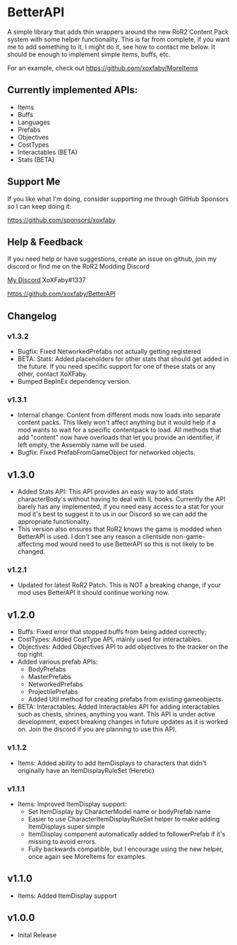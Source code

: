 # BetterAPI

A simple library that adds thin wrappers around the new RoR2 Content Pack system with some helper functionality.
This is far from complete, if you want me to add something to it, I might do it, see how to contact me below.
It should be enough to implement simple items, buffs, etc. 

For an example, check out https://github.com/xoxfaby/MoreItems


## Currently implemented APIs:
 - Items
 - Buffs
 - Languages
 - Prefabs
 - Objectives
 - CostTypes
 - Interactables (BETA)
 - Stats (BETA)

## Support Me

If you like what I'm doing, consider supporting me through GitHub Sponsors so I can keep doing it:

https://github.com/sponsors/xoxfaby

## Help & Feedback

If you need help or have suggestions, create an issue on github, join my discord or find me on the RoR2 Modding Discord 

[My Discord](https://discord.gg/Zy2HSB4) XoXFaby#1337

https://github.com/xoxfaby/BetterAPI

## Changelog

### v1.3.2
 - Bugfix: Fixed NetworkedPrefabs not actually getting registered
 - BETA: Stats: Added placeholders for other stats that should get added in the future. If you need specific support for one of these stats or any other, contact XoXFaby.
 - Bumped BepInEx dependency version.

### v1.3.1
 - Internal change: Content from different mods now loads into separate content packs. This likely won't affect anything but it would help if a mod wants to wait for a specific contentpack to load. 
   All methods that add "content" now have overloads that let you provide an identifier, if left empty, the Assembly name will be used. 
 - Bugfix: Fixed PrefabFromGameObject for networked objects.

## v1.3.0
 - Added Stats API:
   This API provides an easy way to add stats characterBody's without having to deal with IL hooks. 
   Currently the API barely has any implemented, if you need easy access to a stat for your mod it's best to suggest it to us in our Discord so we can add the appropriate functionality.
 - This version also ensures that RoR2 knows the game is modded when BetterAPI is used. I don't see any reason a clientside non-game-affecting mod would need to use BetterAPI so this is not likely to be changed. 

### v1.2.1
 - Updated for latest RoR2 Patch. 
   This is NOT a breaking change, if your mod uses BetterAPI it should continue working now. 

## v1.2.0
 - Buffs: Fixed error that stopped buffs from being added correctly;
 - CostTypes: Added CostType API, mainly used for interactables.
 - Objectives: Added Objectives API to add objectives to the tracker on the top right.
 - Added various prefab APIs:
   - BodyPrefabs
   - MasterPrefabs
   - NetworkedPrefabs
   - ProjectilePrefabs
   - Added Util method for creating prefabs from existing gameobjects.
 - BETA: Interactables: Added Interactables API for adding interactables such as chests, shrines, anything you want. 
   This API is under active development, expect breaking changes in future updates as it is worked on. 
   Join the discord if you are planning to use this API.

### v1.1.2
 - Items: Added ability to add ItemDisplays to characters that didn't originally have an ItemDisplayRuleSet (Heretic)

### v1.1.1
 - Items: Improved ItemDisplay support:
   - Set ItemDisplay by CharacterModel name or bodyPrefab name
   - Easier to use CharacterItemDisplayRuleSet helper to make adding ItemDisplays super simple
   - ItemDisplay component automatically added to followerPrefab if it's missing to avoid errors.
   - Fully backwards compatible, but I encourage using the new helper, once again see MoreItems for examples. 

## v1.1.0
 - Items: Added ItemDisplay support

## v1.0.0
 - Inital Release